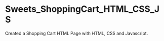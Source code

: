 # Sweets_ShoppingCart_HTML_CSS_JS
Created a Shopping Cart HTML Page with HTML, CSS and Javascript. 
